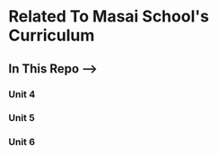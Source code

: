 <h1>Related To Masai School's Curriculum</h1>

<h2>In This Repo  --> </h2>

<h3>Unit 4</h3>
<h3>Unit 5</h3>
<h3>Unit 6</h3>